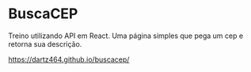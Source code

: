 # BuscaCEP

  Treino utilizando API em React. 
  Uma página simples que pega um cep e retorna sua descrição.
  
  
  https://dartz464.github.io/buscacep/
